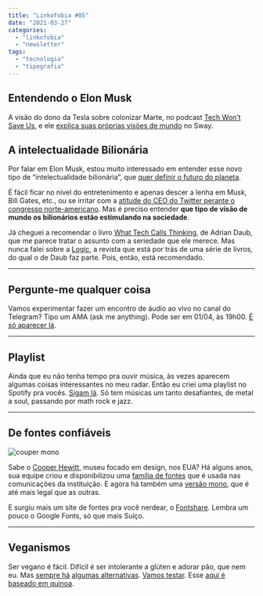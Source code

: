 ```yaml
---
title: "Linkofobia #05"
date: "2021-03-27"
categories: 
  - "linkofobia"
  - "newsletter"
tags: 
  - "tecnologia"
  - "tipografia"
---
```


## Entendendo o Elon Musk

A visão do dono da Tesla sobre colonizar Marte, no podcast [Tech Won’t Save Us](https://podcasts.apple.com/us/podcast/elon-musk-isnt-saving-humanity-w-manu-saadia/id1507621076?i=1000514353766), e ele [explica suas próprias visões de mundo](https://podcasts.apple.com/us/podcast/elon-musk-a-i-doesnt-need-to-hate-us-to-destroy-us/id1528594034?i=1000492777589) no Sway.

## A intelectualidade Bilionária

Por falar em Elon Musk, estou muito interessado em entender esse novo tipo de “intelectualidade bilionária”, que [quer definir o futuro do planeta](https://www.theguardian.com/us-news/2021/mar/25/elon-musk-climate-plan-reward-jeff-bezos-gates-investments).

É fácil ficar no nível do entretenimento e apenas descer a lenha em Musk, Bill Gates, etc., ou se irritar com a [atitude do CEO do Twitter perante o congresso norte-americano](https://slate.com/technology/2021/03/jack-dorsey-testify-twitter-congress-annoyed.html). Mas é preciso entender **que tipo de visão de mundo os bilionários estão estimulando na sociedade**.

Já cheguei a recomendar o livro [What Tech Calls Thinking](https://www.adriandaub.com/books/what-tech-calls), de Adrian Daub, que me parece tratar o assunto com a seriedade que ele merece. Mas nunca falei sobre a [Logic](https://logicmag.io/), a revista que está por trás de uma série de livros, do qual o de Daub faz parte. Pois, então, está recomendado.

* * *

## Pergunte-me qualquer coisa

Vamos experimentar fazer um encontro de áudio ao vivo no canal do Telegram? Tipo um AMA (ask me anything). Pode ser em 01/04, às 19h00. [É só aparecer lá](https://t.me/edufme).

* * *

## Playlist

Ainda que eu não tenha tempo pra ouvir música, às vezes aparecem algumas coisas interessantes no meu radar. Então eu criei uma playlist no Spotify pra vocês. [Sigam lá](https://open.spotify.com/user/eduardofernandex/playlist/2MAc9ZIP677t7vRbzL02qB?si=ErgNJ6LdRkqSTsEJBwYXtA). Só tem músicas um tanto desafiantes, de metal a soul, passando por math rock e jazz.

* * *

## De fontes confiáveis

![couper mono](https://i2.wp.com/eduf.me/wp-content/uploads/2021/03/couper_mono.jpg?fit=619%2C333&ssl=1)

Sabe o [Cooper Hewitt](https://www.cooperhewitt.org/), museu focado em design, nos EUA? Há alguns anos, sua equipe criou e disponibilizou uma [família de fontes](https://www.fontsquirrel.com/fonts/cooper-hewitt) que é usada nas comunicações da instituição. E agora há também uma [versão mono](https://fontesk.com/coupeur-mono-typeface/), que é até mais legal que as outras.

E surgiu mais um site de fontes pra você nerdear, o [Fontshare](https://www.fontshare.com/). Lembra um pouco o Google Fonts, só que mais Suíço.

* * *

## Veganismos

Ser vegano é fácil. Difícil é ser intolerante a glúten e adorar pão, que nem eu. Mas [sempre há](https://www.youtube.com/watch?v=kjblUXLzrwM) [algumas alternativas](https://www.youtube.com/watch?v=MwxCe8Pemak). [Vamos testar](https://www.youtube.com/watch?v=0CXIsawwm8E). Esse [aqui é baseado em quinoa](https://www.youtube.com/watch?v=VrFwWjNPOWA).
